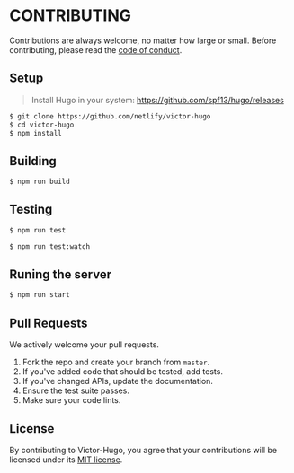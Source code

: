 # CONTRIBUTING

Contributions are always welcome, no matter how large or small. Before contributing,
please read the [code of conduct](CODE_OF_CONDUCT.md).

## Setup

> Install Hugo in your system: https://github.com/spf13/hugo/releases

```sh
$ git clone https://github.com/netlify/victor-hugo
$ cd victor-hugo
$ npm install
```

## Building

```sh
$ npm run build
```

## Testing

```sh
$ npm run test
```

```sh
$ npm run test:watch
```

## Runing the server

```sh
$ npm run start
```

## Pull Requests

We actively welcome your pull requests.

1. Fork the repo and create your branch from `master`.
2. If you've added code that should be tested, add tests.
3. If you've changed APIs, update the documentation.
4. Ensure the test suite passes.
5. Make sure your code lints.

## License

By contributing to Victor-Hugo, you agree that your contributions will be licensed
under its [MIT license](LICENSE).
